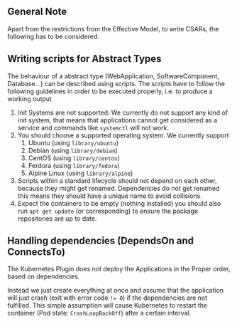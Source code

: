 ## General Note

Apart from the restrictions from the Effective Model, to write CSARs, the following has to be considered.

## Writing scripts for Abstract Types

The behaviour of a abstract type (WebApplication, SoftwareComponent, Database...) can be described using scripts.
The scripts have to follow the following guidelines in order to be executed properly, i.e. to produce a working output

 1. Init Systems are not supported: We currently do not support any kind of init system, that means that applications cannot get considered as a service and commands like `systemctl` will not work.
 2. You should choose a supported operating system. We currently support
    1. Ubuntu (using `library/ubuntu`)
    2. Debian (using `library/debian`)
    3. CentOS (using `library/centos`)
    4. Ferdora (using `library/fedora`)
    5. Alpine Linux (using `library/alpine`)
 3. Scripts within a standard lifecycle should not depend on each other, because they might get renamed. Dependencies do not get renamed this means they should have a unique name to avoid collisions.
 4. Expect the containers to be empty (nothing installed) you should also run `apt get update` (or corresponding) to ensure the package repositories are up to date.

## Handling dependencies (DependsOn and ConnectsTo)

The Kubernetes Plugin does not deploy the Applications in the Proper order, based on dependencies.

Instead we just create everything at once and assume that the application will just crash (exit with error code `!= 0`) if the dependencies are not fulfilled. This simple assumption will cause Kubernetes to restart the container (Pod state: `CrashLoopBackOff`) after a certain interval.
